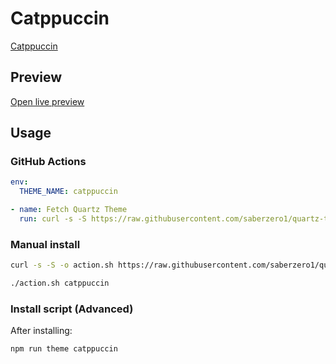 # Catppuccin

[Catppuccin](https://github.com/catppuccin/obsidian)

## Preview

[Open live preview](https://quartz-themes.github.io/catppuccin/)

## Usage

### GitHub Actions

```yaml
env:
  THEME_NAME: catppuccin
```

```yaml
- name: Fetch Quartz Theme
  run: curl -s -S https://raw.githubusercontent.com/saberzero1/quartz-themes/master/action.sh | bash -s -- $THEME_NAME
```

### Manual install

```bash
curl -s -S -o action.sh https://raw.githubusercontent.com/saberzero1/quartz-themes/master/action.sh

./action.sh catppuccin
```

### Install script (Advanced)

After installing:

```bash
npm run theme catppuccin
```
